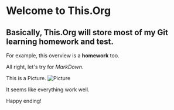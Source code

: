 # Welcome to This.Org

## Basically, This.Org will store most of my Git learning homework and test.

For example, this overview is a **homework** too.

All right, let's try for *MarkDown*.

This is a Picture.
![Picture](https://tse4.mm.bing.net/th?id=OIP.8qpU_VzgosxFrSe-hsQ4hQHaEK&pid=Api&P=0 "Mob 100%")

It seems like everything work well. 

Happy ending!



